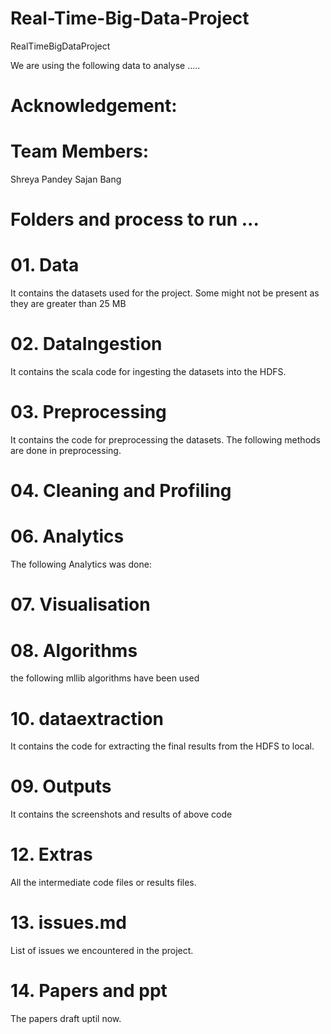 # Real-Time-Big-Data-Project

RealTimeBigDataProject



We are using the following data to analyse ..... 



# Acknowledgement:


# Team Members:

Shreya Pandey 
Sajan Bang

# Folders and process to run ...

# 01. Data

It contains the datasets used for the project. Some might not be present as they are greater than 25 MB

# 02. DataIngestion

It contains the scala code for ingesting the datasets into the HDFS.

# 03. Preprocessing

It contains the code for preprocessing the datasets. The following methods are done in preprocessing.


# 04. Cleaning and Profiling



# 06. Analytics

The following Analytics was done:


# 07. Visualisation


# 08. Algorithms

the following mllib algorithms have been used


# 10. dataextraction

It contains the code for extracting the final results from the HDFS to local.

# 09. Outputs

It contains the screenshots and results of above code

# 12. Extras

All the intermediate code files or results files.

# 13. issues.md

List of issues we encountered in the project.

# 14. Papers and ppt

The papers draft uptil now.


